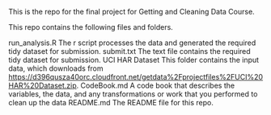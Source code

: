 This is the repo for the final project for Getting and Cleaning Data Course.

This repo contains the following files and folders.

run_analysis.R The r script processes the data and generated the required tidy dataset for submission.
submit.txt The text file contains the required tidy dataset for submission.
UCI HAR Dataset This folder contains the input data, which downloads from https://d396qusza40orc.cloudfront.net/getdata%2Fprojectfiles%2FUCI%20HAR%20Dataset.zip.
CodeBook.md A code book that describes the variables, the data, and any transformations or work that you performed to clean up the data
README.md The README file for this repo.
